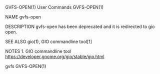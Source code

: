 GVFS-OPEN(1)                                                                                    User Commands                                                                                    GVFS-OPEN(1)

NAME
       gvfs-open

DESCRIPTION
       gvfs-open has been deprecated and it is redirected to gio open.

SEE ALSO
       gio(1), GIO commandline tool[1]

NOTES
        1. GIO commandline tool
           https://developer.gnome.org/gio/stable/gio.html

gvfs                                                                                                                                                                                             GVFS-OPEN(1)
